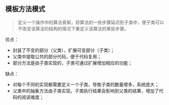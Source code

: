 ## 模板方法模式

> 定义一个操作中的算法骨架，将算法的一些步骤延迟到子类中，使子类可以不改变该算法的结构的情况下重定义该算法的某些步骤。

优点：
- 封装了不变的部分（父类），扩展可变部分（子类）；
- 父类中提取公共的部分代码，便于代码复用；
- 部分方法是由子类实现的，子类可通过扩展增加相应的功能；

缺点：
- 对每个不同的实现都需要定义一个子类，导致子类的数量增多，系统庞大；
- 父类中的抽象方法由子类实现，子类执行结果会影响到父类的结果，增加了代码的阅读难度；